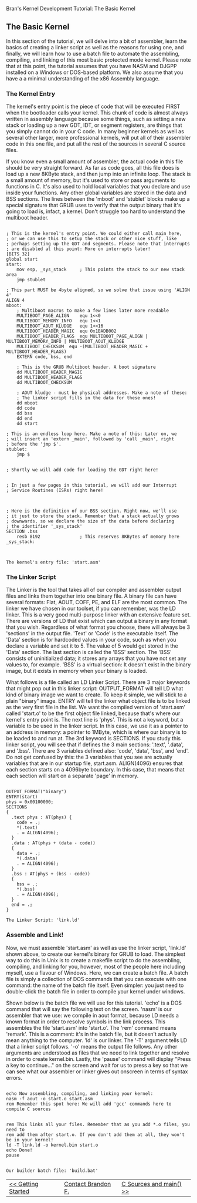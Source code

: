 Bran's Kernel Development Tutorial: The Basic Kernel



The Basic Kernel
----------------

In this section of the tutorial, we will delve into a bit of assembler, learn
the basics of creating a linker script as well as the reasons for using one, and
finally, we will learn how to use a batch file to automate the assembling,
compiling, and linking of this most basic protected mode kernel. Please note that
at this point, the tutorial assumes that you have NASM and DJGPP installed on a
Windows or DOS-based platform. We also assume that you have a a minimal
understanding of the x86 Assembly language.

### The Kernel Entry

The kernel's entry point is the piece of code that will be executed FIRST when
the bootloader calls your kernel. This chunk of code is almost always written in
assembly language because some things, such as setting a new stack or loading
up a new GDT, IDT, or segment registers, are things that you simply cannot do in
your C code. In many beginner kernels as well as several other larger, more
professional kernels, will put all of their assembler code in this one file, and
put all the rest of the sources in several C source files.

If you know even a small amount of assembler, the actual code in this file should
be very straight forward. As far as code goes, all this file does is load up a new
8KByte stack, and then jump into an infinite loop. The stack is a small amount of
memory, but it's used to store or pass arguments to functions in C. It's also used
to hold local variables that you declare and use inside your functions. Any other
global variables are stored in the data and BSS sections. The lines between the
'mboot' and 'stublet' blocks make up a special signature that GRUB uses to verify
that the output binary that it's going to load is, infact, a kernel. Don't struggle
too hard to understand the multiboot header.

```

; This is the kernel's entry point. We could either call main here,
; or we can use this to setup the stack or other nice stuff, like
; perhaps setting up the GDT and segments. Please note that interrupts
; are disabled at this point: More on interrupts later!
[BITS 32]
global start
start:
    mov esp, _sys_stack     ; This points the stack to our new stack area
    jmp stublet

; This part MUST be 4byte aligned, so we solve that issue using 'ALIGN 4'
ALIGN 4
mboot:
    ; Multiboot macros to make a few lines later more readable
    MULTIBOOT_PAGE_ALIGN	equ 1<<0
    MULTIBOOT_MEMORY_INFO	equ 1<<1
    MULTIBOOT_AOUT_KLUDGE	equ 1<<16
    MULTIBOOT_HEADER_MAGIC	equ 0x1BADB002
    MULTIBOOT_HEADER_FLAGS	equ MULTIBOOT_PAGE_ALIGN | MULTIBOOT_MEMORY_INFO | MULTIBOOT_AOUT_KLUDGE
    MULTIBOOT_CHECKSUM	equ -(MULTIBOOT_HEADER_MAGIC + MULTIBOOT_HEADER_FLAGS)
    EXTERN code, bss, end

    ; This is the GRUB Multiboot header. A boot signature
    dd MULTIBOOT_HEADER_MAGIC
    dd MULTIBOOT_HEADER_FLAGS
    dd MULTIBOOT_CHECKSUM
    
    ; AOUT kludge - must be physical addresses. Make a note of these:
    ; The linker script fills in the data for these ones!
    dd mboot
    dd code
    dd bss
    dd end
    dd start

; This is an endless loop here. Make a note of this: Later on, we
; will insert an 'extern _main', followed by 'call _main', right
; before the 'jmp $'.
stublet:
    jmp $


; Shortly we will add code for loading the GDT right here!


; In just a few pages in this tutorial, we will add our Interrupt
; Service Routines (ISRs) right here!



; Here is the definition of our BSS section. Right now, we'll use
; it just to store the stack. Remember that a stack actually grows
; downwards, so we declare the size of the data before declaring
; the identifier '_sys_stack'
SECTION .bss
    resb 8192               ; This reserves 8KBytes of memory here
_sys_stack:

		
```

```
The kernel's entry file: 'start.asm'
```

### The Linker Script

The Linker is the tool that takes all of our compiler and assembler output files
and links them together into one binary file. A binary file can have several
formats: Flat, AOUT, COFF, PE, and ELF are the most common. The linker we have
chosen in our toolset, if you can remember, was the LD linker. This is a very good
multi-purpose linker with an extensive feature set. There are versions of LD that
exist which can output a binary in any format that you wish. Regardless of what
format you choose, there will always be 3 'sections' in the output file. 'Text'
or 'Code' is the executable itself. The 'Data' section is for hardcoded values in
your code, such as when you declare a variable and set it to 5. The value of 5
would get stored in the 'Data' section. The last section is called the 'BSS'
section. The 'BSS' consists of uninitialized data; it stores any arrays that you
have not set any values to, for example. 'BSS' is a virtual section: It doesn't
exist in the binary image, but it exists in memory when your binary is loaded.

What follows is a file called an LD Linker Script. There are 3 major keywords
that might pop out in this linker script: OUTPUT\_FORMAT will tell LD what kind
of binary image we want to create. To keep it simple, we will stick to a plain
"binary" image. ENTRY will tell the linker what object file is to be linked as
the very first file in the list. We want the compiled version of 'start.asm'
called 'start.o' to be the first object file linked, because that's where our
kernel's entry point is. The next line is 'phys'. This is not a keyword, but a
variable to be used in the linker script. In this case, we use it as a pointer
to an address in memory: a pointer to 1MByte, which is where our binary is to
be loaded to and run at. The 3rd keyword is SECTIONS. If you study this linker
script, you will see that if defines the 3 main sections: '.text', '.data',
and '.bss'. There are 3 variables defined also: 'code', 'data', 'bss', and 'end'.
Do not get confused by this: the 3 variables that you see are actually variables
that are in our startup file, start.asm. ALIGN(4096) ensures that each section
starts on a 4096byte boundary. In this case, that means that each section will
start on a separate 'page' in memory.

```

OUTPUT_FORMAT("binary")
ENTRY(start)
phys = 0x00100000;
SECTIONS
{
  .text phys : AT(phys) {
    code = .;
    *(.text)
    . = ALIGN(4096);
  }
  .data : AT(phys + (data - code))
  {
    data = .;
    *(.data)
    . = ALIGN(4096);
  }
  .bss : AT(phys + (bss - code))
  {
    bss = .;
    *(.bss)
    . = ALIGN(4096);
  }
  end = .;
}
```

```
The Linker Script: 'link.ld'
```

### Assemble and Link!

Now, we must assemble 'start.asm' as well as use the linker script, 'link.ld' shown
above, to create our kernel's binary for GRUB to load. The simplest way to do this
in Unix is to create a makefile script to do the assembling, compiling, and linking
for you, however, most of the people here including myself, use a flavour of Windows.
Here, we can create a batch file. A batch file is simply a collection of DOS commands
that you can execute with one command: the name of the batch file itself. Even
simpler: you just need to double-click the batch file in order to compile your kernel
under windows.

Shown below is the batch file we will use for this tutorial. 'echo' is a DOS command
that will say the following text on the screen. 'nasm' is our assembler that we use:
we compile in aout format, because LD needs a known format in order to resolve symbols
in the link process. This assembles the file 'start.asm' into 'start.o'. The 'rem'
command means 'remark'. This is a comment: it's in the batch file, but it doesn't
actually mean anything to the computer. 'ld' is our linker. The '-T' argument tells LD
that a linker script follows. '-o' means the output file follows. Any other arguments
are understood as files that we need to link together and resolve in order to create
kernel.bin. Lastly, the 'pause' command will display "Press a key to continue..." on
the screen and wait for us to press a key so that we can see what our assembler or
linker gives out onscreen in terms of syntax errors.

```

echo Now assembling, compiling, and linking your kernel:
nasm -f aout -o start.o start.asm
rem Remember this spot here: We will add 'gcc' commands here to compile C sources


rem This links all your files. Remember that as you add *.o files, you need to
rem add them after start.o. If you don't add them at all, they won't be in your kernel!
ld -T link.ld -o kernel.bin start.o
echo Done!
pause
		
```

```
Our builder batch file: 'build.bat'
```

|  |  |  |
| --- | --- | --- |
| [<< Getting Started](gettingstarted.htm) | [Contact Brandon F.](mailto:friesenb@gmail.com) | [C Sources and main() >>](creatingmain.htm) |